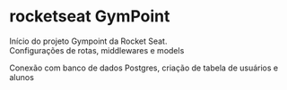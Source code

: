 # rocketseat GymPoint

Início do projeto Gympoint da Rocket Seat.</br>
Configurações de rotas, middlewares e models

Conexão com banco de dados Postgres, criação de tabela de usuários e alunos
